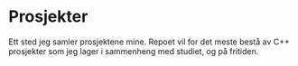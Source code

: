 # Prosjekter
Ett sted jeg samler prosjektene mine.
Repoet vil for det meste bestå av C++ prosjekter som jeg lager i sammenheng med studiet, og på fritiden.
